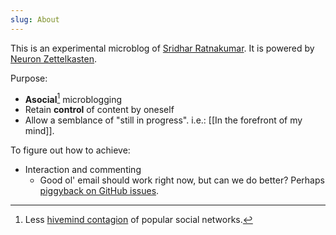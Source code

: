 ```yaml
---
slug: About
---
```


This is an experimental microblog of [Sridhar Ratnakumar](https://www.srid.ca/). It is powered by [Neuron Zettelkasten](https://neuron.zettel.page/).

Purpose:

- **Asocial**[^asocial] microblogging
- Retain **control** of content by oneself
- Allow a semblance of "still in progress". i.e.: [[In the forefront of my mind]].

To figure out how to achieve:

- Interaction and commenting
  - Good ol' email should work right now, but can we do better? Perhaps [piggyback on GitHub issues](https://utteranc.es/).

[^asocial]: Less [hivemind contagion](https://www.pnas.org/content/111/24/8788) of popular social networks.
